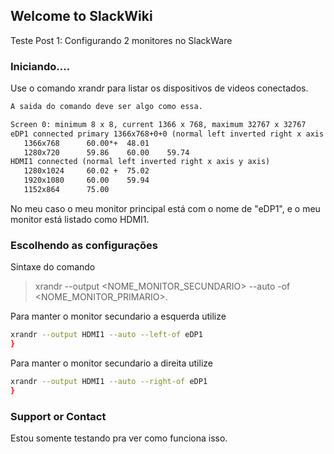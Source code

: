 ## Welcome to SlackWiki

Teste Post 1: Configurando 2 monitores no SlackWare

### Iniciando....

Use o comando xrandr para listar os dispositivos de videos conectados.

```markdown
A saida do comando deve ser algo como essa.

Screen 0: minimum 8 x 8, current 1366 x 768, maximum 32767 x 32767
eDP1 connected primary 1366x768+0+0 (normal left inverted right x axis y axis) 340mm x 190mm
   1366x768      60.00*+  48.01  
   1280x720      59.86    60.00    59.74  
HDMI1 connected (normal left inverted right x axis y axis)
   1280x1024     60.02 +  75.02  
   1920x1080     60.00    59.94  
   1152x864      75.00  
```

No meu caso o meu monitor principal está com o nome de "eDP1", e o meu monitor está listado como HDMI1.

### Escolhendo as configurações
Sintaxe do comando
>xrandr --output <NOME_MONITOR_SECUNDARIO> --auto <LEFT ou RIGHT>-of <NOME_MONITOR_PRIMARIO>.

Para manter o monitor secundario a esquerda utilize
```bash
xrandr --output HDMI1 --auto --left-of eDP1
}
```
Para manter o monitor secundario a direita utilize
```bash
xrandr --output HDMI1 --auto --right-of eDP1
}
```

### Support or Contact

Estou somente testando pra ver como funciona isso.
